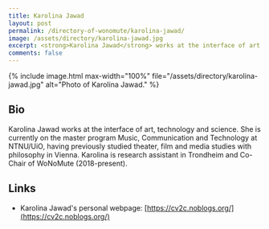 ```yaml
---
title: Karolina Jawad
layout: post
permalink: /directory-of-wonomute/karolina-jawad/
image: /assets/directory/karolina-jawad.jpg
excerpt: <strong>Karolina Jawad</strong> works at the interface of art, technology and science. She is currently on the master program Music, Communication and Technology at NTNU/UiO, having previously studied theater, film and media studies with philosophy in Vienna. Karolina is research assistant in Trondheim and Co-Chair of WoNoMute (2018-present).
comments: false
---
```


<div class="directory-post">
{% include image.html
max-width="100%" file="/assets/directory/karolina-jawad.jpg" alt="Photo of Karolina Jawad." %}
</div>

## Bio

Karolina Jawad works at the interface of art, technology and science. She is currently on the master program Music, Communication and Technology at NTNU/UiO, having previously studied theater, film and media studies with philosophy in Vienna. Karolina is research assistant in Trondheim and Co-Chair of WoNoMute (2018-present).


## Links

* Karolina Jawad's personal webpage: [https://cv2c.noblogs.org/](https://cv2c.noblogs.org/)
